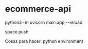# ecommerce-api

python3 -m uvicorn main:app --reload

space push

Cosas para hacer:
    python environment